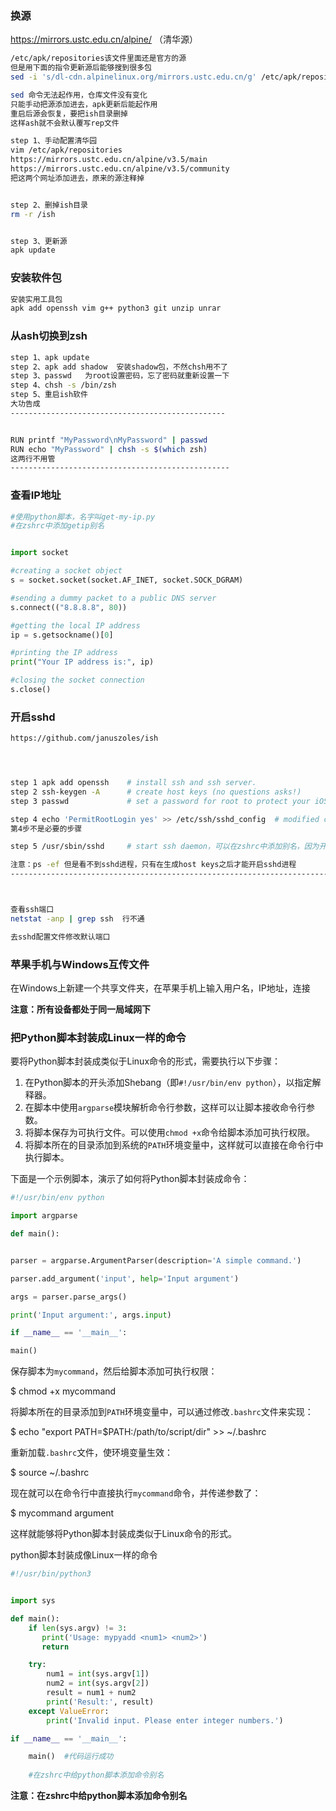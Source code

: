 



### 换源

https://mirrors.ustc.edu.cn/alpine/  （清华源）

```Bash
/etc/apk/repositories该文件里面还是官方的源
但是用下面的指令更新源后能够搜到很多包
sed -i 's/dl-cdn.alpinelinux.org/mirrors.ustc.edu.cn/g' /etc/apk/repositories

sed 命令无法起作用，仓库文件没有变化
只能手动把源添加进去，apk更新后能起作用
重启后源会恢复，要把ish目录删掉
这样ash就不会默认覆写rep文件

step 1、手动配置清华园
vim /etc/apk/repositories  
https://mirrors.ustc.edu.cn/alpine/v3.5/main
https://mirrors.ustc.edu.cn/alpine/v3.5/community
把这两个网址添加进去，原来的源注释掉


step 2、删掉ish目录
rm -r /ish


step 3、更新源
apk update
```

### 安装软件包

```Bash
安装实用工具包
apk add openssh vim g++ python3 git unzip unrar
```

### 从ash切换到zsh

```Bash
step 1、apk update
step 2、apk add shadow  安装shadow包，不然chsh用不了
step 3、passwd   为root设置密码，忘了密码就重新设置一下
step 4、chsh -s /bin/zsh
step 5、重启ish软件
大功告成
------------------------------------------------


RUN printf "MyPassword\nMyPassword" | passwd
RUN echo "MyPassword" | chsh -s $(which zsh)
这两行不用管
-------------------------------------------------
```

### 查看IP地址

```Python
#使用python脚本，名字叫get-my-ip.py
#在zshrc中添加getip别名


import socket

#creating a socket object
s = socket.socket(socket.AF_INET, socket.SOCK_DGRAM)

#sending a dummy packet to a public DNS server
s.connect(("8.8.8.8", 80))

#getting the local IP address
ip = s.getsockname()[0]

#printing the IP address
print("Your IP address is:", ip)

#closing the socket connection
s.close()
```

### 开启sshd

```Bash
https://github.com/januszoles/ish




step 1 apk add openssh    # install ssh and ssh server.
step 2 ssh-keygen -A      # create host keys (no questions asks!)
step 3 passwd             # set a password for root to protect your iOS device

step 4 echo 'PermitRootLogin yes' >> /etc/ssh/sshd_config  # modified config for root login. 
第4步不是必要的步骤

step 5 /usr/sbin/sshd     # start ssh daemon，可以在zshrc中添加别名，因为开启sshd必须用绝对路径

注意：ps -ef 但是看不到sshd进程，只有在生成host keys之后才能开启sshd进程
--------------------------------------------------------------------------------



查看ssh端口
netstat -anp | grep ssh  行不通

去sshd配置文件修改默认端口
```




### 苹果手机与Windows互传文件

在Windows上新建一个共享文件夹，在苹果手机上输入用户名，IP地址，连接

**注意：所有设备都处于同一局域网下**

### 把Python脚本封装成Linux一样的命令

要将Python脚本封装成类似于Linux命令的形式，需要执行以下步骤：

1. 在Python脚本的开头添加Shebang（即`#!/usr/bin/env python`），以指定解释器。
2. 在脚本中使用`argparse`模块解析命令行参数，这样可以让脚本接收命令行参数。
3. 将脚本保存为可执行文件。可以使用`chmod +x`命令给脚本添加可执行权限。
4. 将脚本所在的目录添加到系统的`PATH`环境变量中，这样就可以直接在命令行中执行脚本。

下面是一个示例脚本，演示了如何将Python脚本封装成命令：

```python
#!/usr/bin/env python

import argparse

def main():


parser = argparse.ArgumentParser(description='A simple command.')

parser.add_argument('input', help='Input argument')

args = parser.parse_args()

print('Input argument:', args.input)

if __name__ == '__main__':

main()
```





保存脚本为`mycommand`，然后给脚本添加可执行权限：

$ chmod +x mycommand

将脚本所在的目录添加到`PATH`环境变量中，可以通过修改`.bashrc`文件来实现：

$ echo "export PATH=$PATH:/path/to/script/dir" >> ~/.bashrc

重新加载`.bashrc`文件，使环境变量生效：

$ source ~/.bashrc

现在就可以在命令行中直接执行`mycommand`命令，并传递参数了：

$ mycommand argument

这样就能够将Python脚本封装成类似于Linux命令的形式。





python脚本封装成像Linux一样的命令

```Python
#!/usr/bin/python3


import sys

def main():
    if len(sys.argv) != 3:
       print('Usage: mypyadd <num1> <num2>')
       return

    try:
        num1 = int(sys.argv[1])
        num2 = int(sys.argv[2])
        result = num1 + num2
        print('Result:', result)
    except ValueError:
        print('Invalid input. Please enter integer numbers.')

if __name__ == '__main__':

    main()  #代码运行成功
    
    #在zshrc中给python脚本添加命令别名
```

**注意：在zshrc中给python脚本添加命令别名**

